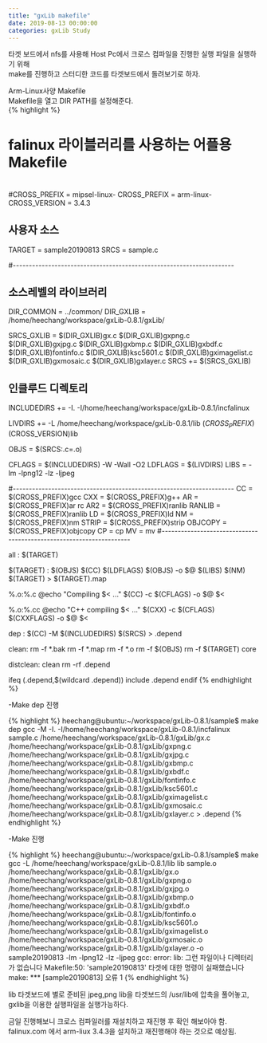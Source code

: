 ```yaml
---
title: "gxLib makefile"
date: 2019-08-13 00:00:00
categories: gxLib Study
---
```


타겟 보드에서 nfs를 사용해 Host Pc에서 크로스 컴파일을 진행한 실행 파일을 실행하기 위해  
make를 진행하고 스터디한 코드를 타겟보드에서 돌려보기로 하자.  
  
Arm-Linux사양 Makefile  
Makefile을 열고 DIR PATH를 설정해준다.  
{% highlight %}
#
# falinux 라이블러리를 사용하는 어플용 Makefile
#

#CROSS_PREFIX   = mipsel-linux-
CROSS_PREFIX   = arm-linux-
CROSS_VERSION   = 3.4.3

## 사용자 소스
TARGET          = sample20190813
SRCS            = sample.c

#---------------------------------------------------------------------
## 소스레벨의 라이브러리
DIR_COMMON      = ../common/
DIR_GXLIB       = /home/heechang/workspace/gxLib-0.8.1/gxLib/

SRCS_GXLIB      = $(DIR_GXLIB)gx.c $(DIR_GXLIB)gxpng.c $(DIR_GXLIB)gxjpg.c $(DIR_GXLIB)gxbmp.c $(DIR_GXLIB)gxbdf.c $(DIR_GXLIB)fontinfo.c $(DIR_GXLIB)ksc5601.c $(DIR_GXLIB)gximagelist.c $(DIR_GXLIB)gxmosaic.c $(DIR_GXLIB)gxlayer.c
SRCS            += $(SRCS_GXLIB)

## 인클루드 디렉토리
INCLUDEDIRS     += -I. -I/home/heechang/workspace/gxLib-0.8.1/incfalinux

LIVDIRS         += -L /home/heechang/workspace/gxLib-0.8.1/lib $(CROSS_PREFIX)$(CROSS_VERSION)lib

OBJS            = $(SRCS:.c=.o)

CFLAGS          = $(INCLUDEDIRS) -W -Wall -O2
LDFLAGS         = $(LIVDIRS)
LIBS            = -lm -lpng12 -lz -ljpeg

#---------------------------------------------------------------------
CC              =   $(CROSS_PREFIX)gcc
CXX             =   $(CROSS_PREFIX)g++
AR              =   $(CROSS_PREFIX)ar rc
AR2             =   $(CROSS_PREFIX)ranlib
RANLIB          =   $(CROSS_PREFIX)ranlib
LD              =   $(CROSS_PREFIX)ld
NM              =   $(CROSS_PREFIX)nm
STRIP           =   $(CROSS_PREFIX)strip
OBJCOPY         =   $(CROSS_PREFIX)objcopy
CP  = cp
MV  = mv
#--------------------------------------------------------------------

all : $(TARGET)

$(TARGET) : $(OBJS)
    $(CC) $(LDFLAGS) $(OBJS) -o $@ $(LIBS)
    $(NM) $(TARGET) > $(TARGET).map

%.o:%.c
    @echo "Compiling $< ..."
    $(CC) -c $(CFLAGS) -o $@ $<

%.o:%.cc
    @echo "C++ compiling $< ..."
    $(CXX) -c $(CFLAGS) $(CXXFLAGS) -o $@ $<

dep :
    $(CC) -M $(INCLUDEDIRS) $(SRCS) > .depend

clean:
    rm -f *.bak
    rm -f *.map
    rm -f *.o
    rm -f $(OBJS)
    rm -f $(TARGET) core

distclean: clean
    rm -rf .depend


ifeq (.depend,$(wildcard .depend))
include .depend
endif
{% endhighlight %}



-Make dep 진행  

{% highlight %}
heechang@ubuntu:~/workspace/gxLib-0.8.1/sample$ make dep
gcc -M -I. -I/home/heechang/workspace/gxLib-0.8.1/incfalinux	
sample.c /home/heechang/workspace/gxLib-0.8.1/gxLib/gx.c /home/heechang/workspace/gxLib-0.8.1/gxLib/gxpng.c 
/home/heechang/workspace/gxLib-0.8.1/gxLib/gxjpg.c /home/heechang/workspace/gxLib-0.8.1/gxLib/gxbmp.c 
/home/heechang/workspace/gxLib-0.8.1/gxLib/gxbdf.c /home/heechang/workspace/gxLib-0.8.1/gxLib/fontinfo.c 
/home/heechang/workspace/gxLib-0.8.1/gxLib/ksc5601.c	/home/heechang/workspace/gxLib-0.8.1/gxLib/gximagelist.c 
/home/heechang/workspace/gxLib-0.8.1/gxLib/gxmosaic.c /home/heechang/workspace/gxLib-0.8.1/gxLib/gxlayer.c 	> .depend
{% endhighlight %}

-Make 진행  

{% highlight %}
heechang@ubuntu:~/workspace/gxLib-0.8.1/sample$ make
gcc -L /home/heechang/workspace/gxLib-0.8.1/lib lib sample.o 
/home/heechang/workspace/gxLib-0.8.1/gxLib/gx.o /home/heechang/workspace/gxLib-0.8.1/gxLib/gxpng.o 
/home/heechang/workspace/gxLib-0.8.1/gxLib/gxjpg.o /home/heechang/workspace/gxLib-0.8.1/gxLib/gxbmp.o 
/home/heechang/workspace/gxLib-0.8.1/gxLib/gxbdf.o /home/heechang/workspace/gxLib-0.8.1/gxLib/fontinfo.o 
/home/heechang/workspace/gxLib-0.8.1/gxLib/ksc5601.o /home/heechang/workspace/gxLib-0.8.1/gxLib/gximagelist.o 
/home/heechang/workspace/gxLib-0.8.1/gxLib/gxmosaic.o /home/heechang/workspace/gxLib-0.8.1/gxLib/gxlayer.o 
-o	sample20190813 -lm -lpng12 -lz -ljpeg
gcc: error: lib: 그런 파일이나 디렉터리가 없습니다
Makefile:50: 'sample20190813' 타겟에 대한 명령이 실패했습니다
make: *** [sample20190813] 오류 1
{% endhighlight %}

  
lib 타겟보드에 별로 준비된 jpeg,png lib을 타겟보드의 /usr/lib에 압축을 풀어놓고, gxlib을 이용한 실행파일을 실행가능하다.  

금일 진행해보니 크로스 컴파일러를 재설치하고 재진행 후 확인 해보아야 함.  
falinux.com 에서 arm-liux 3.4.3을 설치하고 재진행해야 하는 것으로 예상됨.  

